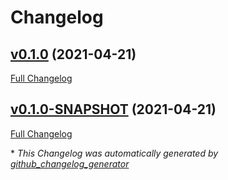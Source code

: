 # Changelog

## [v0.1.0](https://github.com/NASA-PDS/api-search-query-lexer/tree/v0.1.0) (2021-04-21)

[Full Changelog](https://github.com/NASA-PDS/api-search-query-lexer/compare/v0.1.0-SNAPSHOT...v0.1.0)

## [v0.1.0-SNAPSHOT](https://github.com/NASA-PDS/api-search-query-lexer/tree/v0.1.0-SNAPSHOT) (2021-04-21)

[Full Changelog](https://github.com/NASA-PDS/api-search-query-lexer/compare/f659ff7db23e43afb48fb1cc482fd8c9f8402eec...v0.1.0-SNAPSHOT)



\* *This Changelog was automatically generated by [github_changelog_generator](https://github.com/github-changelog-generator/github-changelog-generator)*
